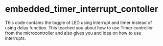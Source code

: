 # embedded_timer_interrupt_contoller

This code contains the toggle of LED using interrupt and timer instead of using delay function. 
This teached you about how to use Timer controller from the microcontroller and also gives you and idea on how to use interrupts.
